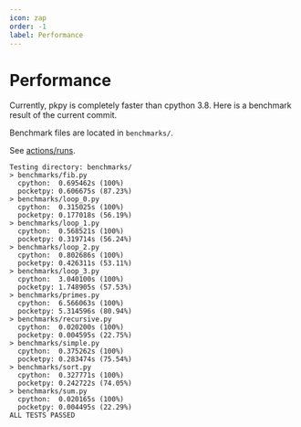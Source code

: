 ```yaml
---
icon: zap
order: -1
label: Performance
---
```


# Performance

Currently, pkpy is completely faster than cpython 3.8.
Here is a benchmark result of the current commit.

Benchmark files are located in `benchmarks/`.

See [actions/runs](https://github.com/blueloveTH/pocketpy/actions/runs/5113363233/jobs/9192476164).


```
Testing directory: benchmarks/
> benchmarks/fib.py
  cpython:  0.695462s (100%)
  pocketpy: 0.606675s (87.23%)
> benchmarks/loop_0.py
  cpython:  0.315025s (100%)
  pocketpy: 0.177018s (56.19%)
> benchmarks/loop_1.py
  cpython:  0.568521s (100%)
  pocketpy: 0.319714s (56.24%)
> benchmarks/loop_2.py
  cpython:  0.802686s (100%)
  pocketpy: 0.426311s (53.11%)
> benchmarks/loop_3.py
  cpython:  3.040100s (100%)
  pocketpy: 1.748905s (57.53%)
> benchmarks/primes.py
  cpython:  6.566063s (100%)
  pocketpy: 5.314596s (80.94%)
> benchmarks/recursive.py
  cpython:  0.020200s (100%)
  pocketpy: 0.004595s (22.75%)
> benchmarks/simple.py
  cpython:  0.375262s (100%)
  pocketpy: 0.283474s (75.54%)
> benchmarks/sort.py
  cpython:  0.327771s (100%)
  pocketpy: 0.242722s (74.05%)
> benchmarks/sum.py
  cpython:  0.020165s (100%)
  pocketpy: 0.004495s (22.29%)
ALL TESTS PASSED
```